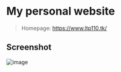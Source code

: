 # My personal website

> Homepage: https://www.ltp110.tk/

## Screenshot

![image](https://user-images.githubusercontent.com/90561566/193510224-b5a8b180-d54b-4572-9301-bd112c9b3735.png)
